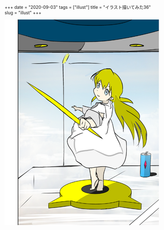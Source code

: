 +++
date = "2020-09-03"
tags = ["illust"]
title = "イラスト描いてみた36"
slug = "illust"
+++

![](/img/yui_36.png)
